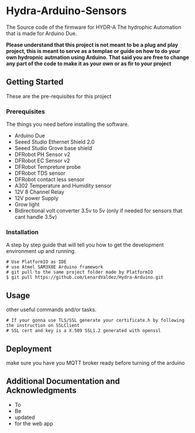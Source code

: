 # Hydra-Arduino-Sensors

The Source code of the firmware for HYDR-A The hydrophic Automation that is made for Arduino Due.

**Please understand that this project is not meant to be a plug and play project, this is meant to serve as a templae or guide on how to do your own hydropnic autmation using Arduino. That said you are free to change any part of the code to make it as your own or as fir to your project**

## Getting Started

These are the pre-requisites for this project

### Prerequisites

The things you need before installing the software.

* Arduino Due
* Seeed Studio Ethernet Shield 2.0
* Seeed Studio Grove base shield
* DFRobot PH Sensor v2
* DFRobot EC Sensor v2
* DFRobot Tempreture probe
* DFRobot TDS sensor
* DFRobot contact less sensor
* A302 Temperature and Humidity sensor
* 12V 8 Channel Relay
* 12V power Supply
* Grow light
* Bidirectional volt converter 3.5v to 5v (only if needed for sensors that cant handle 3.5v)

### Installation

A step by step guide that will tell you how to get the development environment up and running.

```
# Use PlatformIO as IDE
# use Atmel SAM3X8E Arduino framework
# git pull to the same project folder made by PlatformIO
$ git pull https://github.com/LenardValdez/Hydra-Arduino.git
```

## Usage

other useful commands and/or tasks.

```
# If your gonna use TLS/SSL generate your certificate.h by following the instruction on SSLClient
# SSL cert and key is a X.509 SSL1.2 generated with openssl
```

## Deployment

make sure you have you MQTT broker ready before turning of the arduino

## Additional Documentation and Acknowledgments

* To
* Be
* updated
* for the web app
